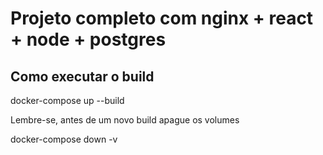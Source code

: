 # Projeto completo com nginx + react + node + postgres

## Como executar o build

docker-compose up --build

Lembre-se, antes de um novo build apague os volumes

docker-compose down -v
